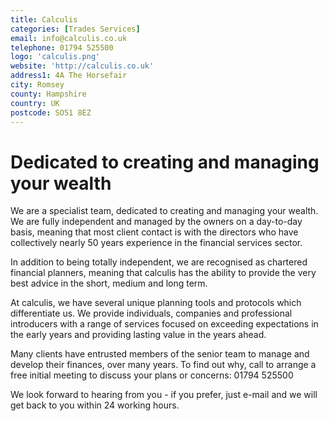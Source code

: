 ```yaml
---
title: Calculis
categories: [Trades Services]
email: info@calculis.co.uk
telephone: 01794 525500
logo: 'calculis.png'
website: 'http://calculis.co.uk'
address1: 4A The Horsefair
city: Romsey
county: Hampshire
country: UK
postcode: SO51 8EZ
---
```

# Dedicated to creating and managing your wealth

We are a specialist team, dedicated to creating and managing your wealth. We are fully independent and managed by the owners on a day-to-day basis, meaning that most client contact is with the directors who have collectively nearly 50 years experience in the financial services sector.

In addition to being totally independent, we are recognised as chartered financial planners, meaning that calculis has the ability to provide the very best advice in the short, medium and long term.

At calculis, we have several unique planning tools and protocols which differentiate us. We provide individuals, companies and professional introducers with a range of services focused on exceeding expectations in the early years and providing lasting value in the years ahead.

Many clients have entrusted members of the senior team to manage and develop their finances, over many years. To find out why, call to arrange a free initial meeting to discuss your plans or concerns: 01794 525500

We look forward to hearing from you - if you prefer, just e-mail and we will get back to you within 24 working hours.

